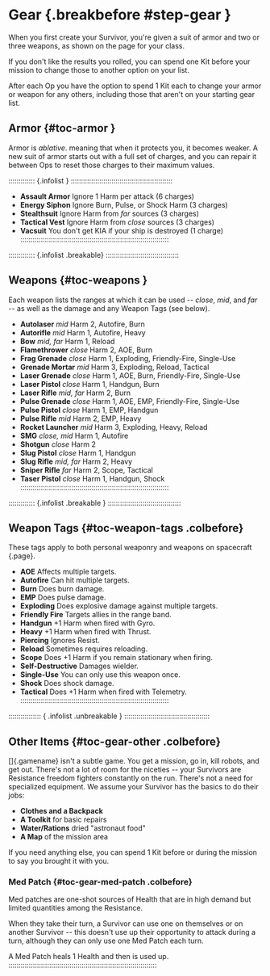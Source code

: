 # Gear {.breakbefore #step-gear }

When you first create your Survivor, you're given a suit of armor and
two or three weapons, as shown on the page for your class. 

If you don't like the results you rolled, you can spend one Kit before 
your mission to change those to another option on your list.

After each Op you have the option to spend 1 Kit each to change your armor
or weapon for any others, including those that aren't on your starting
gear list.

## Armor {#toc-armor }

Armor is *ablative*. meaning that when it protects you, it becomes weaker.
A new suit of armor starts out with a full set of charges, and you can repair
it between Ops to reset those charges to their maximum values.

::::::::::::: {.infolist  } ::::::::::::::::::::::::::::::::::::::::::::::::::
- **Assault Armor** Ignore 1 Harm per attack (6 charges)
- **Energy Siphon** Ignore Burn, Pulse, or Shock Harm (3 charges)
- **Stealthsuit** Ignore Harm from *far* sources (3 charges)
- **Tactical Vest** Ignore Harm from *close* sources (3 charges)
- **Vacsuit** You don't get KIA if your ship is destroyed (1 charge)
:::::::::::::::::::::::::::::::::::::::::::::::::::::::::::::::::::::::::

::::::::::::: {.infolist .breakable} ::::::::::::::::::::::::::::::::::::
## Weapons {#toc-weapons }

Each weapon lists the ranges at which it can be used -- *close*, *mid*,
and *far* -- as well as the damage and any Weapon Tags (see below).

- **Autolaser**         *mid* Harm 2, Autofire, Burn
- **Autorifle**         *mid* Harm 1, Autofire, Heavy
- **Bow**               *mid, far* Harm 1, Reload
- **Flamethrower**      *close* Harm 2, AOE, Burn
- **Frag Grenade**      *close* Harm 1, Exploding, Friendly-Fire, Single-Use
- **Grenade Mortar**    *mid* Harm 3, Exploding, Reload, Tactical
- **Laser Grenade**     *close* Harm 1, AOE, Burn, Friendly-Fire, Single-Use
- **Laser Pistol**      *close* Harm 1, Handgun, Burn
- **Laser Rifle**       *mid, far* Harm 2, Burn
- **Pulse Grenade**     *close* Harm 1, AOE, EMP, Friendly-Fire, Single-Use
- **Pulse Pistol**      *close* Harm 1, EMP, Handgun
- **Pulse Rifle**       *mid* Harm 2, EMP, Heavy
- **Rocket Launcher**   *mid* Harm 3, Exploding, Heavy, Reload
- **SMG**               *close, mid* Harm 1, Autofire
- **Shotgun**           *close* Harm 2
- **Slug Pistol**       *close* Harm 1, Handgun
- **Slug Rifle**        *mid, far* Harm 2, Heavy
- **Sniper Rifle**      *far* Harm 2, Scope, Tactical
- **Taser Pistol**      *close* Harm 1, Handgun, Shock           
:::::::::::::::::::::::::::::::::::::::::::::::::::::::::::::::::::::::::
 
::::::::::::: {.infolist .breakable } ::::::::::::::::::::::::::::::::::::
## Weapon Tags {#toc-weapon-tags .colbefore}

These tags apply to both personal weaponry and weapons on spacecraft
[](#step-ship){.page}.

- **AOE** Affects multiple targets.
- **Autofire** Can hit multiple targets.
- **Burn** Does burn damage.
- **EMP**  Does pulse damage.
- **Exploding** Does explosive damage against multiple targets.
- **Friendly Fire** Targets allies in the range band.
- **Handgun** +1 Harm when fired with Gyro.
- **Heavy** +1 Harm when fired with Thrust.
- **Piercing** Ignores Resist.
- **Reload** Sometimes requires reloading.
- **Scope** Does +1 Harm if you remain stationary when firing.
- **Self-Destructive** Damages wielder.
- **Single-Use** You can only use this weapon once.
- **Shock** Does shock damage.
- **Tactical** Does +1 Harm when fired with Telemetry.
:::::::::::::::::::::::::::::::::::::::::::::::::::::::::::::::::::::::::

:::::::::::::::: { .infolist .unbreakable } ::::::::::::::::::::::::::::::::::::::::::
## Other Items {#toc-gear-other .colbefore}

[]{.gamename} isn't a subtle game. You get a mission, go in, kill robots,
and get out. There's not a lot of room for the niceties -- your Survivors
are Resistance freedom fighters constantly on the run. There's not a need
for specialized equipment.
We assume your Survivor has the basics to do their jobs:

- **Clothes and a Backpack**
- **A Toolkit** for basic repairs
- **Water/Rations** dried "astronaut food"
- **A Map** of the mission area

If you need anything else, you can spend 1 Kit before or during the
mission to say you brought it with you.

### Med Patch {#toc-gear-med-patch .colbefore}

Med patches are one-shot sources of Health that are in high demand but
limited quantities among the Resistance. 

When they take their turn, 
a Survivor can use one on themselves or on another Survivor -- this doesn't
use up their opportunity to attack during a turn, although they can only use
one Med Patch each turn.

A Med Patch heals 1 Health and then is used up.
:::::::::::::::::::::::::::::::::::::::::::::::::::::::::::::::::::::::::
